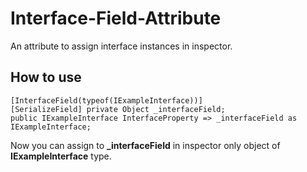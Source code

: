 # Interface-Field-Attribute
An attribute to assign interface instances in inspector.

## How to use
```
[InterfaceField(typeof(IExampleInterface))]
[SerializeField] private Object _interfaceField;
public IExampleInterface InterfaceProperty => _interfaceField as IExampleInterface;
```
Now you can assign to **_interfaceField** in inspector only object of **IExampleInterface** type.